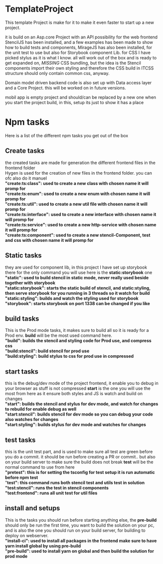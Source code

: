 # TemplateProject
This template Project is make for it to make it even faster to start up a new project.

it is build on an Asp.core Project with an API possibility for the web frontend StencilJS has been installed,
and a few examples has been made to show how to build tests and components, MirageJS has also been installed,
for the unit test to use but also for Storybook component Lib. for CSS I have picked stylus as it is what I know. 
all will work out of the box and is ready to get expanded on, *MISSING* CSS bundling, but the idea is the Stencil
components import their own styling and therefore the CSS build in ITCSS structure should only contain common css,
anyway. 

Domain model driven backend code is also set up with Data access layer and a Core Project. this will be worked on in
future versions. 

mobil app is empty project and should/can be replaced by a new one when you start the project build, in this,
setup its just to show it has a place


# Npm tasks
Here is a list of the different npm tasks you get out of the box

## Create tasks
the created tasks are made for generation the different frontend files in the frontend folder<br />
Hygen is used for the creation of new files in the frontend folder. you can ofc also do it manuel<br />
__"create:ts:class": used to create a new class with chosen name it will promp for<br />__
__"create:ts:enum": used to create a new enum with chosen name it will promp for<br />__
__"create:ts:util": used to create a new util file with chosen name it will promp for<br />__
__"create:ts:interface": used to create a new interface with chosen name it will promp for<br />__
__"create:ts:service": used to create a new http-service with chosen name it will promp for<br />__
__"create:ts:component": used to create a new stencil-Component, test and css with chosen name it will promp for<br />__

## Static tasks
they are used for component lib, in this project I have set up storybook there for the only command you will 
use here is the __static:storybook__ one<br />
__"static": used to build stencil in static mode, never really used beside together with storybook <br />__
__"static:storybook": starts the static build of stencil, and static:styling, then serve storybook for you running in 3 threads so it watch for build<br />__
__"static:styling": builds and watch the styling used for storybook<br />__
__"storybook": starts storybook on port 1338 can be changed if you like <br />__

## build tasks
This is the Prod mode tasks, it makes sure to build all so it is ready for a Prod env. __build__ will be the 
most used command here.<br />
__"build": builds the stencil and styling code for Prod use, and compress css<br />__
__"build:stencil": build stencil for prod use<br />__
__"build:styling": build stylus to css for prod use in compressed<br />__

## start tasks
this is the debug/dev mode of the project frontend, it enable you to debug in your browser as stuff is not compressed
__start__ is the one you will use the most from here as it ensure both styles and JS is watch and build on changes<br />
__"start": builds the stencil and stylus for dev mode, and watch for changes to rebuild for enable debug as well <br />__
__"start:stencil": builds stencil for dev mode so you can debug your code also watches for changes<br />__
__"start:styling": builds stylus for dev mode and watches for changes<br />__

## test tasks
this is the unit test part, and is used to make sure all test are green before you do a commit. it should be run before 
creating a PR or commit.. but also on your build server to make sure the build does not break __test__ will be the normal
command to use from here<br />
__"pretest": this is for setting the tsconfig for test setup it is run automatic before npm test<br />__
"__test": this command runs both stencil test and utils test in solution <br />__
__"test:stencil": runs the test in stencil components<br />__
__"test:frontend": runs all unit test for util files<br />__


## install and setups
This is the tasks you should run before starting anything else, the __pre-build__ should only be run the first time,
you want to build the solution on your pc, and is also the one you should run on your build server, for building to deploy on webserver.<br />
__"install-ci": used to install all packages in the frontend make sure to have yarn install global by using pre-build<br />__
__"pre-build": used to install yarn on global and then build the solution for prod mode<br />__

